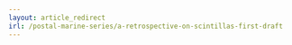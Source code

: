 ```yaml
---
layout: article_redirect
irl: /postal-marine-series/a-retrospective-on-scintillas-first-draft
---
```

